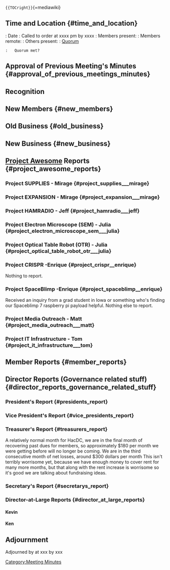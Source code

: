 `{{TOCright}}`{=mediawiki}

## Time and Location {#time_and_location}

:   Date
:   Called to order at xxxx pm by xxxx
:   Members present:
:   Members remote:
:   Others present:
:   [Quorum](Quorum)

    :   Quorum met?

## Approval of Previous Meeting's Minutes {#approval_of_previous_meetings_minutes}

## Recognition

## New Members {#new_members}

## Old Business {#old_business}

## New Business {#new_business}

## [Project Awesome](:Category:Project_Awesome) Reports {#project_awesome_reports}

### Project SUPPLIES - Mirage {#project_supplies___mirage}

### Project EXPANSION - Mirage {#project_expansion___mirage}

### Project HAMRADIO - Jeff {#project_hamradio___jeff}

### Project Electron Microscope (SEM) - Julia {#project_electron_microscope_sem___julia}

### Project Optical Table Robot (OTR) - Julia {#project_optical_table_robot_otr___julia}

### Project CRISPR -Enrique {#project_crispr__enrique}

Nothing to report.

### Project SpaceBlimp -Enrique {#project_spaceblimp__enrique}

Received an inquiry from a grad student in Iowa or something who's
finding our Spaceblimp 7 raspberry pi payload helpful. Nothing else to
report.

### Project Media Outreach - Matt {#project_media_outreach___matt}

### Project IT Infrastructure - Tom {#project_it_infrastructure___tom}

## Member Reports {#member_reports}

## Director Reports (Governance related stuff) {#director_reports_governance_related_stuff}

### President's Report {#presidents_report}

### Vice President's Report {#vice_presidents_report}

### Treasurer's Report {#treasurers_report}

A relatively normal month for HacDC, we are in the final month of
recovering past dues for members, so approximately \$180 per month we
were getting before will no longer be coming. We are in the third
consecutive month of net losses, around \$300 dollars per month This
isn't terribly worrisome yet, because we have enough money to cover rent
for many more months, but that along with the rent increase is worrisome
so it's good we are talking about fundraising ideas.

### Secretary's Report {#secretarys_report}

### Director-at-Large Reports {#director_at_large_reports}

#### Kevin

#### Ken

## Adjournment

Adjourned by at xxx by xxx

[Category:Meeting Minutes](Category:Meeting_Minutes)
